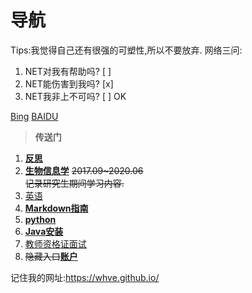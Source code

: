 # **导航**   
Tips:我觉得自己还有很强的可塑性,所以不要放弃.
网络三问:
1. NET对我有帮助吗?		[ ]
1. NET能伤害到我吗?		[x]
1. NET我非上不可吗?		[ ]		OK

[Bing](https://cn.bing.com/)
[BAIDU](https://www.baidu.com/)

>  **传送门**
1. [**反思**](https://whve.github.io/a/note/)
1. [**生物信息学**](https://whve.github.io/a/bio/)  ~~2017.09~2020.06  
记录研究生期间学习内容.~~
1. [英语](https://whve.github.io/a/eng/)
1. [**Markdown指南**](https://whve.github.io/a/markdown/)
1. [**python**](https://whve.github.io/a/python/)
1. [**Java安装**](https://whve.github.io/a/Java/)
1. [教师资格证面试](https://whve.github.io/a/teacher)
1. ~~隐藏入口~~[**账户**](https://whve.github.io/a/mima/)

记住我的网址:https://whve.github.io/